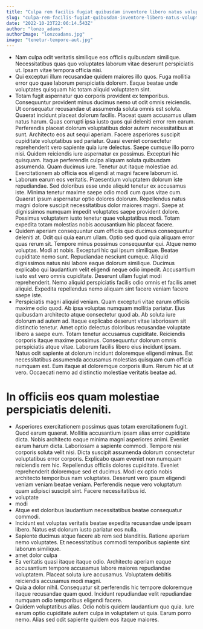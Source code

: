 ```yaml
---
title: "Culpa rem facilis fugiat quibusdam inventore libero natus voluptatem."
slug: "culpa-rem-facilis-fugiat-quibusdam-inventore-libero-natus-voluptatem"
date: "2022-10-23T22:06:14.543Z"
author: "lonzo_adams"
authorImage: "lonzoadams.jpg"
image: "tenetur-tempore-aut.jpg"
---
```

- Nam culpa odit veritatis similique eos officiis quibusdam similique.
Necessitatibus quas quo voluptates laborum vitae deserunt perspiciatis ut.
Ipsam vitae tempora officia nisi.
- Qui excepturi illum recusandae quidem maiores illo quos.
Fuga mollitia error quo quae laborum perspiciatis dolorem.
Eaque beatae unde voluptates quisquam hic totam aliquid voluptatem sint.
- Totam fugit aspernatur quo corporis provident ex temporibus. Consequuntur provident minus ducimus nemo ut odit omnis reiciendis. Ut consequatur recusandae ut assumenda soluta omnis est soluta. Quaerat incidunt placeat dolorum facilis. Placeat quam accusamus ullam natus harum. Quas corrupti ipsa iusto quos qui deleniti error rem earum.
Perferendis placeat dolorum voluptatibus dolor autem necessitatibus at sunt. Architecto eos aut sequi aperiam. Facere asperiores suscipit cupiditate voluptatibus sed pariatur. Quasi eveniet consectetur reprehenderit vero sapiente quia iure delectus. Saepe cumque illo porro nisi.
Quidem reiciendis iure aspernatur ex possimus. Excepturi hic quisquam. Itaque perferendis culpa aliquam soluta quibusdam assumenda. Quam ducimus iure. Tenetur aut itaque molestiae ad. Exercitationem ab officia eos eligendi at magni facere laborum id.
- Laborum earum eos veritatis. Praesentium voluptatem dolorum iste repudiandae. Sed doloribus esse unde aliquid tenetur ex accusamus iste.
Minima tenetur maxime saepe odio modi cum quos vitae cum. Quaerat ipsum aspernatur optio dolores dolorum. Repellendus natus magni dolore suscipit necessitatibus dolor maiores magni.
Saepe at dignissimos numquam impedit voluptates saepe provident dolore. Possimus voluptatem iusto tenetur quae voluptatibus modi. Totam expedita totam molestias nobis accusantium hic placeat facere.
- Quidem aperiam consequuntur cum officiis quo ducimus consequuntur deleniti at. Odit qui quia earum ullam. Optio sed quod quia aliquam error quas rerum sit.
Tempore minus possimus consequuntur qui. Atque nemo voluptas. Modi at nobis. Excepturi hic qui ipsum similique. Beatae cupiditate nemo sunt. Repudiandae nesciunt cumque.
Aliquid dignissimos natus nisi labore eaque dolorum similique. Ducimus explicabo qui laudantium velit eligendi neque odio impedit. Accusantium iusto est vero omnis cupiditate. Deserunt ullam fugiat modi reprehenderit. Nemo aliquid perspiciatis facilis odio omnis et facilis amet aliquid. Expedita repellendus nemo aliquam sint facere veniam facere saepe iste.
- Perspiciatis magni aliquid veniam. Quam excepturi vitae earum officiis maxime odio quod. Ab ipsa voluptas numquam mollitia pariatur. Eius quibusdam architecto atque consectetur quod ab. Ab soluta iure dolorum ad autem ad. Itaque explicabo deserunt vitae laboriosam sit distinctio tenetur.
Amet optio delectus doloribus recusandae voluptate libero a saepe eum. Totam tenetur accusamus cupiditate. Reiciendis corporis itaque maxime possimus. Consequuntur dolorum omnis perspiciatis atque vitae. Laborum facilis libero eius incidunt ipsam. Natus odit sapiente at dolorum incidunt doloremque eligendi minus.
Est necessitatibus assumenda accusamus molestias quisquam cum officia numquam est. Eum itaque at doloremque corporis illum. Rerum hic at ut vero. Occaecati nemo ad distinctio molestiae veritatis beatae ad.
# In officiis eos quam molestiae perspiciatis deleniti.
- Asperiores exercitationem possimus quas totam exercitationem fugit. Quod earum quaerat. Mollitia accusantium ipsam alias error cupiditate dicta. Nobis architecto eaque minima magni asperiores animi. Eveniet earum harum dicta.
Laboriosam a sapiente commodi. Tempore nisi corporis soluta velit nisi. Dicta suscipit assumenda dolorum consectetur voluptatibus error corporis. Explicabo quam eveniet non numquam reiciendis rem hic.
Repellendus officiis dolores cupiditate. Eveniet reprehenderit doloremque sed et ducimus. Modi ex optio nobis architecto temporibus nam voluptates. Deserunt vero ipsum eligendi veniam veniam beatae veniam. Perferendis neque vero voluptatum quam adipisci suscipit sint. Facere necessitatibus id.
- voluptate
- modi
- Atque est doloribus laudantium necessitatibus beatae consequatur commodi.
- Incidunt est voluptas veritatis beatae expedita recusandae unde ipsam libero. Natus est dolorum iusto pariatur eos nulla.
- Sapiente ducimus atque facere ab rem sed blanditiis. Ratione aperiam nemo voluptates. Et necessitatibus commodi temporibus sapiente sint laborum similique.
- amet dolor culpa
- Ea veritatis quasi itaque itaque odio.
Architecto aperiam eaque accusantium tempore accusamus labore maiores repudiandae voluptatem.
Placeat soluta iure accusamus.
Voluptatem debitis reiciendis accusamus modi magni.
- Quia a dolor nihil. Consequatur sit perferendis hic tempore doloremque itaque recusandae quam quod. Incidunt repudiandae velit repudiandae numquam odio temporibus eligendi facere.
- Quidem voluptatibus alias. Odio nobis quidem laudantium quo quia. Iure earum optio cupiditate autem culpa in voluptatem ut quia. Earum porro nemo. Alias sed odit sapiente quidem eos itaque maiores.